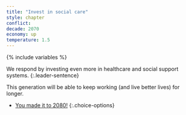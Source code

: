 ```yaml
---
title: "Invest in social care"
style: chapter
conflict: 
decade: 2070
economy: up
temperature: 1.5
---
```


{% include variables %}

We respond by investing even more in healthcare and social support systems.
{:.leader-sentence}

This generation will be able to keep working (and live better lives) for longer.

- [You made it to 2080!](part-page_2080-ecotopia.html)
{:.choice-options}
